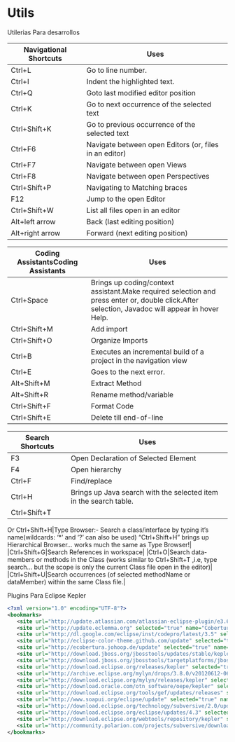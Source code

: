 # Utils
Utilerias Para desarrollos



|  Navigational Shortcuts | Uses  |  
|---|---|
| Ctrl+L |  Go to line number. |
| Ctrl+I | Indent the highlighted text.  |
|Ctrl+Q | Goto last modified editor position  |
|Ctrl+K | Go to next occurrence of the selected text  |
|Ctrl+Shift+K |  Go to previous occurrence of the selected text |
|Ctrl+F6 | Navigate between open Editors (or, files in an editor)  |
|Ctrl+F7 | Navigate between open Views  |
|Ctrl+F8 | Navigate between open Perspectives  |
|Ctrl+Shift+P |  Navigating to Matching braces |
|F12 | Jump to the open Editor  |
|Ctrl+Shift+W | List all files open in an editor  |
|Alt+left arrow | Back (last editing position)  |
|Alt+right arrow  |  Forward (next editing position) |



|  Coding AssistantsCoding Assistants |  Uses |  
|---|---|
|Ctrl+Space|Brings up coding/context assistant.Make required selection and press enter or, double click.After selection, Javadoc will appear in hover Help.|
|Ctrl+Shift+M|Add import|
|Ctrl+Shift+O|Organize Imports|
|Ctrl+B|Executes an incremental build of a project in the navigation view
|Ctrl+E|Goes to the next error.|
|Alt+Shift+M|Extract Method|
|Alt+Shift+R|Rename method/variable|
|Ctrl+Shift+F|Format Code|
|Ctrl+Shift+E|Delete till end-of-line|



|Search Shortcuts|Uses|
|---|---|
|F3|Open Declaration of Selected Element|
|F4|Open hierarchy|
|Ctrl+F|Find/replace|
|Ctrl+H|Brings up Java search with the selected item in the search table.|
|Ctrl+Shift+T
Or
Ctrl+Shift+H|Type Browser:- Search a class/interface by typing it’s name(wildcards: ‘*’ and ‘?’ can also be used)
“Ctrl+Shift+H” brings up Hierarchical Browser… works much the same as Type Browser!|
|Ctrl+Shift+G|Search References in workspace|
|Ctrl+O|Search data-members or methods in the Class (works similar to Ctrl+Shift+T ,i.e, type search… but the scope is only the current Class file open in the editor)|
|Ctrl+Shift+U|Search occurrences (of selected methodName or dataMember) within the same Class file.|




Plugins Para Eclipse Kepler
```xml
<?xml version="1.0" encoding="UTF-8"?>
<bookmarks>
   <site url="http://update.atlassian.com/atlassian-eclipse-plugin/e3.6" selected="true" name="Atlassian Jira conector"/>
   <site url="http://update.eclemma.org" selected="true" name="Cobertura"/>
   <site url="http://dl.google.com/eclipse/inst/codepro/latest/3.5" selected="true" name="CodePro Google"/>
   <site url="http://eclipse-color-theme.github.com/update" selected="true" name="com.github.eclipsecolortheme.updatesite"/>
   <site url="http://ecobertura.johoop.de/update" selected="true" name="ecobertura"/>
   <site url="http://download.jboss.org/jbosstools/updates/stable/kepler/" selected="true" name="JBoss Tools 4.1 - Core - Stable Release Update Site"/>
   <site url="http://download.jboss.org/jbosstools/targetplatforms/jbosstoolstarget/kepler/" selected="true" name="JBoss Tools Target Platform - Kepler"/>
   <site url="http://download.eclipse.org/releases/kepler" selected="true" name="Kepler"/>
   <site url="http://archive.eclipse.org/mylyn/drops/3.8.0/v20120612-0600" selected="true" name="Mylyn for Eclipse 3.6, 3.7 and 3.8"/>
   <site url="http://download.eclipse.org/mylyn/releases/kepler" selected="true" name="Mylyn for Eclipse Kepler"/>
   <site url="http://download.oracle.com/otn_software/oepe/kepler" selected="true" name="Oracle Eclipse Pack for Eclipse"/>
   <site url="http://download.eclipse.org/tools/gef/updates/releases" selected="true" name="org.eclipse.gef.repository"/>
   <site url="http://www.soapui.org/eclipse/update" selected="true" name="SOAPUI"/>
   <site url="http://download.eclipse.org/technology/subversive/2.0/update-site/" selected="true" name="Subversive Site"/>
   <site url="http://download.eclipse.org/eclipse/updates/4.3" selected="true" name="The Eclipse Project Updates"/>
   <site url="http://download.eclipse.org/webtools/repository/kepler" selected="true" name="The Eclipse Web Tools Platform (WTP) software repository"/>
   <site url="http://community.polarion.com/projects/subversive/download/eclipse/4.0/update-site/" selected="true" name="Update Site"/>
</bookmarks>
```
